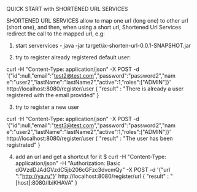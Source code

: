 QUICK START with SHORTENED URL SERVICES

SHORTENED URL SERVICES allow to map one url (long one) to other url (short one), and then, when
using a short url, Shortened Url Services redirect the call to the mapped url, e.g:

1. start servervices -  java -jar target\ix-shorten-url-0.0.1-SNAPSHOT.jar

2. try to register already registered default user:

curl -H "Content-Type: application/json"  -X POST -d '{"id":null,"email":"test2@test.com","password":"password2","nam
e":"user2","lastName":"lastName2","active":1,"roles":["ADMIN"]}' http://localhost:8080/register/user
{
  "result" : "There is already a user registered with the email provided"
}

3. try to register a new user

curl -H "Content-Type: application/json"  -X POST -d '{"id":null,"email":"test3@test.com","password":"password2","nam
e":"user2","lastName":"lastName2","active":1,"roles":["ADMIN"]}' http://localhost:8080/register/user
{
  "result" : "The user has been registrated"
}

4. add an url and get a shortcut for it
$ curl -H "Content-Type: application/json" -H "Authorization: Basic dGVzdDJAdGVzdC5jb206cGFzc3dvcmQy" -X POST -d '{"url
":"http://ya.ru"}' http://localhost:8080/register/url
{
  "result" : "[host]:8080/IbiKHAVA"
}
  